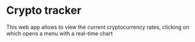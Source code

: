 # Crypto tracker

This web app allows to view the current cryptocurrency rates, clicking on which opens a menu with a real-time chart
